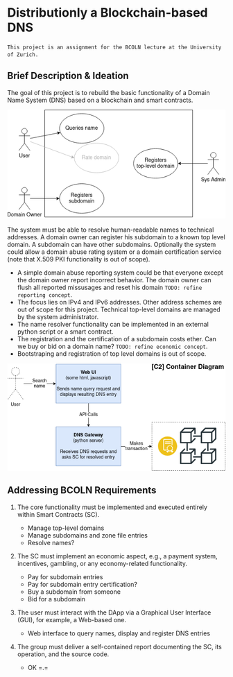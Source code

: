#  Distributionly a Blockchain-based DNS

`This project is an assignment for the BCOLN lecture at the University of Zurich.`

## Brief Description & Ideation

The goal of this project is to rebuild the basic functionality of a Domain Name System (DNS) based on a blockchain and smart contracts.

![Use Case Diagram](./doc/images/Distributionly-Diagrams-UseCase.png "Use Cases")

The system must be able to resolve human-readable names to technical addresses. A domain owner can register his subdomain to a known top level domain. A subdomain can have other subdomains. Optionally the system could allow a domain abuse rating system or a domain certification service (note that X.509 PKI functionality is out of scope). 

- A simple domain abuse reporting system could be that everyone except the domain owner report incorrect behavior. The domain owner can flush all reported missusages and reset his domain `TODO: refine reporting concept`.
- The focus lies on IPv4 and IPv6 addresses. Other address schemes are out of scope for this project. Technical top-level domains are managed by the system administrator.
- The name resolver functionality can be implemented in an external python script or a smart contract. 
- The registration and the certification of a subdomain costs ether. Can we buy or bid on a domain name? `TODO: refine economic concept`.
- Bootstraping and registration of top level domains is out of scope. 


![Container Diagram](./doc/images/Distributionly-Diagrams-C2-Container.png "Container Diagram")

## Addressing BCOLN Requirements

1. The core functionality must be implemented and executed entirely within Smart Contracts (SC).

    - Manage top-level domains
    - Manage subdomains and zone file entries
    - Resolve names? 

1. The SC must implement an economic aspect, e.g., a payment system, incentives, gambling, or any economy-related functionality.

    - Pay for subdomain entries
    - Pay for subdomain entry certification?
    - Buy a subdomain from someone
    - Bid for a subdomain

1. The user must interact with the DApp via a Graphical User Interface (GUI), for example, a Web-based one.

    - Web interface to query names, display and register DNS entries

1. The group must deliver a self-contained report documenting the SC, its operation, and the source code.

    - OK =.=


